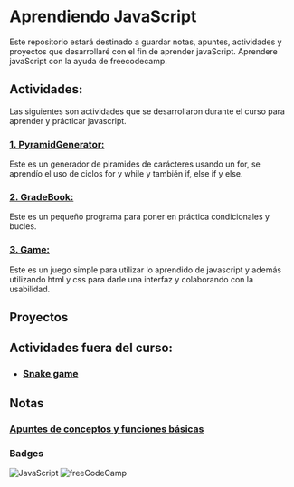 # Aprendiendo JavaScript

Este repositorio estará destinado a guardar notas, apuntes, actividades y proyectos que desarrollaré con el fin de aprender javaScript.
Aprendere javaScript con la ayuda de freecodecamp.

## Actividades:
Las siguientes son actividades que se desarrollaron durante el curso para aprender y prácticar javascript.

### [1. PyramidGenerator:](./1.pyramidGenerator.js)
Este es un generador de piramides de carácteres usando un for, se aprendío el uso de ciclos for y while y también if, else if y else.

### [2. GradeBook:](./2.gradeBookApp.js)
Este es un pequeño programa para poner en práctica condicionales y bucles.

### [3. Game:](./3.game/)
Este es un juego simple para utilizar lo aprendido de javascript y además utilizando html y css para darle una interfaz y colaborando con la usabilidad.

## Proyectos


## Actividades fuera del curso:

- ### [Snake game](./20.snake/)

## Notas

### [Apuntes de conceptos y funciones básicas](./basic.md)

### Badges
![JavaScript](https://shields.io/badge/JavaScript-F7DF1E?logo=JavaScript&logoColor=000&style=badge) ![freeCodeCamp](https://img.shields.io/badge/freeCodeCamp-0A0A23?logo=freecodecamp&logoColor=fff)